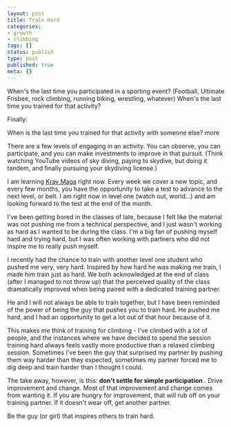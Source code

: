 ```yaml
---
layout: post
title: Train Hard
categories:
- growth
- climbing
tags: []
status: publish
type: post
published: true
meta: {}
---
```




When's the last time you participated in a sporting event? (Football, Ultimate Frisbee, rock climbing, running biking, wrestling, whatever)
When's the last time you 
trained for that activity?



Finally:



When is the last time you trained for that activity 
with someone else? 
more



There are a few levels of engaging in an activity. You can observe, you can participate, and you can make investments to improve in that pursuit. (Think watching YouTube videos of sky diving, paying to skydive, but doing it tandem, and finally pursuing your skydiving license.)



I am learning 
[Krav Maga](http://en.wikipedia.org/wiki/Krav_Maga) right now. Every week we cover a new topic, and every few months, you have the opportunity to take a test to advance to the next level, or belt. I am right now in level one (watch out, world...) and am looking forward to the test at the end of the month.



I've been getting bored in the classes of late, because I felt like the material was not pushing me from a technical perspective, and I just wasn't working as hard as I wanted to be during the class. I'm a big fan of pushing myself hard and trying hard, but I was often working with partners who did not inspire me to really push myself.



I recently had the chance to train with another level one student who pushed me very, very hard. Inspired by how hard he was making me train, I made him train just as hard. We both acknowledged at the end of class (after I managed to not throw up) that the perceived quality of the class dramatically improved when being paired with a dedicated training partner.



He and I will not always be able to train together, but I have been reminded of the power of 
being the guy that pushes you to train hard. He pushed me hard, and I had an opportunity to get a lot out of that hour because of it.



This makes me think of training for climbing - I've climbed with a lot of people, and the instances where we have decided to spend the session training hard always feels vastly more productive than a relaxed climbing session. Sometimes I've been the guy that surprised my partner by pushing them way harder than they expected, sometimes my partner forced me to dig deep and train harder than I thought I could.



The take away, however, is this: 
**don't settle for simple participation**
. Drive improvement and change. Most of that improvement and change comes from wanting it. If you are hungry for improvement, that will rub off on your training partner. If it doesn't wear off, get another partner.



Be the guy (or girl) that inspires others to train hard.
